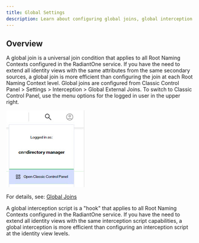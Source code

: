 ```yaml
---
title: Global Settings
description: Learn about configuring global joins, global interception script, client protocols and more.
---
```


## Overview

A global join is a universal join condition that applies to all Root Naming Contexts configured in the RadiantOne service. If you have the need to extend all identity views with the same attributes from the same secondary sources, a global join is more efficient than configuring the join at each Root Naming Context level.  Global joins are configured from Classic Control Panel > Settings > Interception > Global External Joins. To switch to Classic Control Panel, use the menu options for the logged in user in the upper right.

![Classic Control Panel](Media/classic-cp.jpg)

For details, see: [Global Joins](joins#global-joins)

A global interception script is a "hook" that applies to all Root Naming Contexts configured in the RadiantOne service. If you have the need to extend all identity views with the same interception script capabilities, a global interception is more efficient than configuring an interception script at the identity view levels. 



